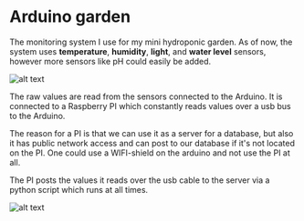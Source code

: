 # Arduino garden
The monitoring system I use for my mini hydroponic garden.
As of now, the system uses **temperature**, **humidity**, **light**, and **water level** sensors, however more sensors like pH could easily be added.

![alt text](https://i.imgur.com/H1nqutQ.png)

The raw values are read from the sensors connected to the Arduino. It is connected to a Raspberry PI which constantly reads values over a usb bus to the Arduino. 

The reason for a PI is that we can use it as a server for a database, but also it has public network access and can post to our database if it's not located on the PI. One could use a WIFI-shield on the arduino and not use the PI at all. 

The PI posts the values it reads over the usb cable to the server via a python script which runs at all times.

![alt text](https://imgur.com/a/pVSCroj)